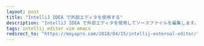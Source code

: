 ```yaml
---
layout: post
title: "IntelliJ IDEA で外部エディタを使用する"
description: "IntelliJ IDEA で外部エディタを使用してソースファイルを編集します。"
tags: intellij editor vim emacs
redirect_to: "https://moyapro.com/2018/04/15/intellij-external-editor/"
---
```


